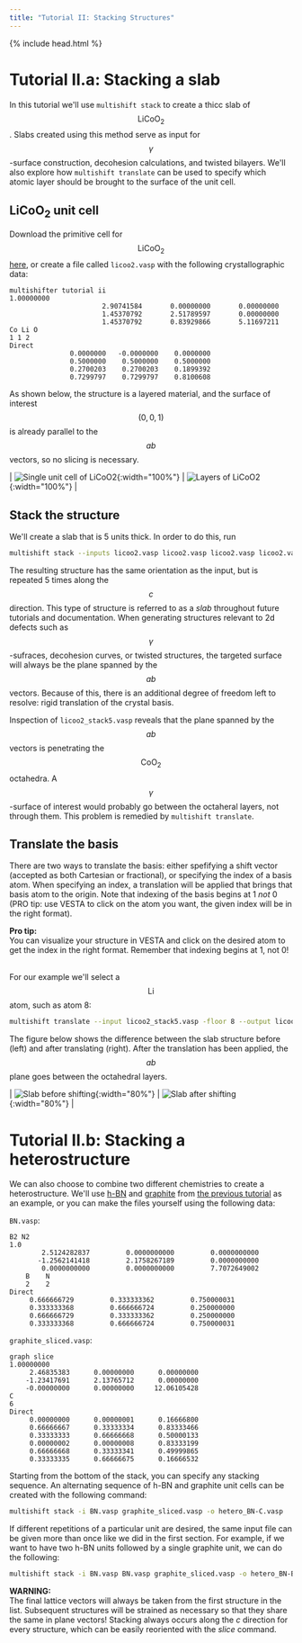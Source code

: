 ```yaml
---
title: "Tutorial II: Stacking Structures"
---
```

{% include head.html %}

<style type="text/css">
{% include warning.css %}
</style>

# Tutorial II.a: Stacking a slab
In this tutorial we'll use `multishift stack` to create a thicc slab of $$\mathrm{LiCoO_2}$$.
Slabs created using this method serve as input for $$\gamma$$-surface construction, decohesion calculations, and twisted bilayers.
We'll also explore how `multishift translate` can be used to specify which atomic layer should be brought to the surface of the unit cell.

## LiCoO<sub>2</sub> unit cell
Download the primitive cell for $$\mathrm{LiCoO_2}$$ [here](./licoo2.vasp), or create a file called `licoo2.vasp` with the following crystallographic data:

    multishifter tutorial ii
    1.00000000
                           2.90741584       0.00000000       0.00000000
                           1.45370792       2.51789597       0.00000000
                           1.45370792       0.83929866       5.11697211
    Co Li O 
    1 1 2 
    Direct
                   0.0000000   -0.0000000    0.0000000
                   0.5000000    0.5000000    0.5000000
                   0.2700203    0.2700203    0.1899392
                   0.7299797    0.7299797    0.8100608

As shown below, the structure is a layered material, and the surface of interest $$(0,0,1)$$ is already parallel to the $$ab$$ vectors, so no slicing is necessary.

| ![Single unit cell of LiCoO2](./licoo2_single.png){:width="100%"} | ![Layers of LiCoO2](./licoo2.png){:width="100%"} |

## Stack the structure
We'll create a slab that is 5 units thick.
In order to do this, run

```bash
multishift stack --inputs licoo2.vasp licoo2.vasp licoo2.vasp licoo2.vasp licoo2.vasp --output licoo2_stack5.vasp
```

The resulting structure has the same orientation as the input, but is repeated 5 times along the $$c$$ direction.
This type of structure is referred to as a _slab_ throughout future tutorials and documentation.
When generating structures relevant to 2d defects such as $$\gamma$$-sufraces, decohesion curves, or twisted structures, the targeted surface will always be the plane spanned by the $$ab$$ vectors.
Because of this, there is an additional degree of freedom left to resolve: rigid translation of the crystal basis.

Inspection of `licoo2_stack5.vasp` reveals that the plane spanned by the $$ab$$ vectors is penetrating the $$\mathrm{CoO_2}$$ octahedra.
A $$\gamma$$-surface of interest would probably go between the octaheral layers, not through them.
This problem is remedied by `multishift translate`.

## Translate the basis
There are two ways to translate the basis: either spefifying a shift vector (accepted as both Cartesian or fractional), or specifying the index of a basis atom.
When specifying an index, a translation will be applied that brings that basis atom to the origin.
Note that indexing of the basis begins at 1 *not* 0 (PRO tip: use VESTA to click on the atom you want, the given index will be in the right format).

<div class="note">
<b>Pro tip:</b>
<br>You can visualize your structure in VESTA and click on the desired atom to get the index in the right format.
Remember that indexing begins at 1, not 0!
<br>
</div>
<div>
<br>
</div>

For our example we'll select a $$\mathrm{Li}$$ atom, such as atom 8:

```bash
multishift translate --input licoo2_stack5.vasp -floor 8 --output licoo2_stack5_floor8.vasp
```

The figure below shows the difference between the slab structure before (left) and after translating (right).
After the translation has been applied, the $$ab$$ plane goes between the octahedral layers.

| ![Slab before shifting](./licoo2_stack5.png){:width="80%"} | ![Slab after shifting](./licoo2_stack5_floor8.png){:width="80%"} |

# Tutorial II.b: Stacking a heterostructure
We can also choose to combine two different chemistries to create a heterostructure.
We'll use [h-BN](./BN.vasp) and [graphite](../i/graphite_sliced.vasp) from [the previous tutorial](../i) as an example, or you can make the files yourself using the following data:

`BN.vasp`:

    B2 N2
    1.0
            2.5124282837         0.0000000000         0.0000000000
           -1.2562141418         2.1758267189         0.0000000000
            0.0000000000         0.0000000000         7.7072649002
        B    N
        2    2
    Direct
         0.666666729         0.333333362         0.750000031
         0.333333368         0.666666724         0.250000000
         0.666666729         0.333333362         0.250000000
         0.333333368         0.666666724         0.750000031

`graphite_sliced.vasp`:

    graph slice
    1.00000000
         2.46835383      0.00000000      0.00000000
        -1.23417691      2.13765712      0.00000000
        -0.00000000      0.00000000     12.06105428
    C 
    6 
    Direct
         0.00000000      0.00000001      0.16666800 
         0.66666667      0.33333334      0.83333466 
         0.33333333      0.66666668      0.50000133 
         0.00000002      0.00000008      0.83333199 
         0.66666668      0.33333341      0.49999865 
         0.33333335      0.66666675      0.16666532 

Starting from the bottom of the stack, you can specify any stacking sequence.
An alternating sequence of h-BN and graphite unit cells can be created with the following command:

```bash
multishift stack -i BN.vasp graphite_sliced.vasp -o hetero_BN-C.vasp
```

If different repetitions of a particular unit are desired, the same input file can be given more than once like we did in the first section.
For example, if we want to have two h-BN units followed by a single graphite unit, we can do the following:

```bash
multishift stack -i BN.vasp BN.vasp graphite_sliced.vasp -o hetero_BN-BN-C.vasp
```

<div class="warning">
<b>WARNING:</b>
<br>The final lattice vectors will always be taken from the first structure in the list.
Subsequent structures will be strained as necessary so that they share the same in plane vectors!
Stacking always occurs along the <i>c</i> direction for every structure, which can be easily reoriented with the <i>slice</i> command.
<br>
</div>
<div>
<br>
</div>
